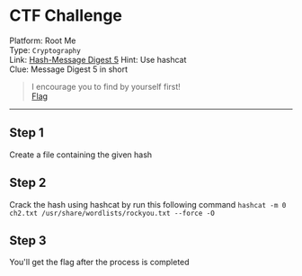 # CTF Challenge

Platform: Root Me </br>
Type: `Cryptography` </br>
Link: [Hash-Message Digest 5](https://www.root-me.org/en/Challenges/Cryptanalysis/Hash-Message-Digest-5)
Hint: Use hashcat </br>
Clue: Message Digest 5 in short </br>

> I encourage you to find by yourself first! </br>
[Flag](./passphrase.txt) </br>

---

## Step 1
Create a file containing the given hash </br>

## Step 2
Crack the hash using hashcat by run this following command `hashcat -m 0 ch2.txt /usr/share/wordlists/rockyou.txt --force -O` </br>

## Step 3
You'll get the flag after the process is completed </br>

